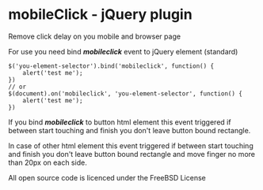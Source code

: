 mobileClick - jQuery plugin
===========

Remove click delay on you mobile and browser page

For use you need bind ***mobileclick*** event to jQuery element (standard)

	$('you-element-selector').bind('mobileclick', function() {
		alert('test me');
	})
	// or
	$(document).on('mobileclick', 'you-element-selector', function() {
		alert('test me');
	})

If you bind ***mobileclick*** to button html element this event triggered if between start touching and finish you don't leave button bound rectangle.

In case of other html element this event triggered if between start touching and finish you don't leave button bound rectangle and move finger no more than 20px on each side.

All open source code is licenced under the FreeBSD License
